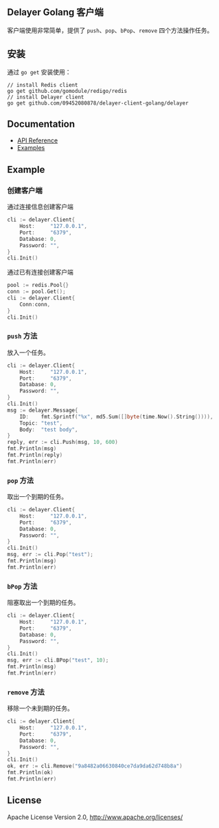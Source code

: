 ## Delayer Golang 客户端

客户端使用非常简单，提供了 `push`、`pop`、`bPop`、`remove` 四个方法操作任务。

## 安装

通过 `go get` 安装使用：

```shell
// install Redis client
go get github.com/gomodule/redigo/redis
// install Delayer client
go get github.com/09452080878/delayer-client-golang/delayer
```

## Documentation

- [API Reference](https://godoc.org/github.com/09452080878/delayer-client-golang/delayer)
- [Examples](https://godoc.org/github.com/09452080878/delayer-client-golang/delayer#pkg-examples)

## Example

### 创建客户端

通过连接信息创建客户端

```go
cli := delayer.Client{
    Host:     "127.0.0.1",
    Port:     "6379",
    Database: 0,
    Password: "",
}
cli.Init()
```

通过已有连接创建客户端

```go
pool := redis.Pool{}
conn := pool.Get();
cli := delayer.Client{
    Conn:conn,
}
cli.Init()
```

### `push` 方法

放入一个任务。

```go
cli := delayer.Client{
    Host:     "127.0.0.1",
    Port:     "6379",
    Database: 0,
    Password: "",
}
cli.Init()
msg := delayer.Message{
    ID:    fmt.Sprintf("%x", md5.Sum([]byte(time.Now().String()))),
    Topic: "test",
    Body:  "test body",
}
reply, err := cli.Push(msg, 10, 600)
fmt.Println(msg)
fmt.Println(reply)
fmt.Println(err)
```

### `pop` 方法

取出一个到期的任务。

```go
cli := delayer.Client{
    Host:     "127.0.0.1",
    Port:     "6379",
    Database: 0,
    Password: "",
}
cli.Init()
msg, err := cli.Pop("test");
fmt.Println(msg)
fmt.Println(err)
```

### `bPop` 方法

阻塞取出一个到期的任务。

```go
cli := delayer.Client{
    Host:     "127.0.0.1",
    Port:     "6379",
    Database: 0,
    Password: "",
}
cli.Init()
msg, err := cli.BPop("test", 10);
fmt.Println(msg)
fmt.Println(err)
```

### `remove` 方法

移除一个未到期的任务。

```go
cli := delayer.Client{
    Host:     "127.0.0.1",
    Port:     "6379",
    Database: 0,
    Password: "",
}
cli.Init()
ok, err := cli.Remove("9a8482a06630840ce7da9da62d748b8a")
fmt.Println(ok)
fmt.Println(err)
```

## License

Apache License Version 2.0, http://www.apache.org/licenses/

